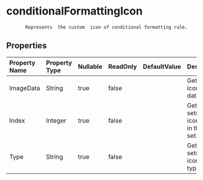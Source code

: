 # **conditionalFormattingIcon**

           Represents  the custom  icon of conditional formatting rule.            

## **Properties**

| Property Name | Property Type | Nullable |  ReadOnly | DefaultValue | Description | 
| :- | :- | :- |:- |  :- | :- |
|ImageData|String|true|false |  |Gets the icon set data. |
|Index|Integer|true|false |  |Gets and sets the icon's index in the icon set. |
|Type|String|true|false |  |Gets and sets the icon set type. |

